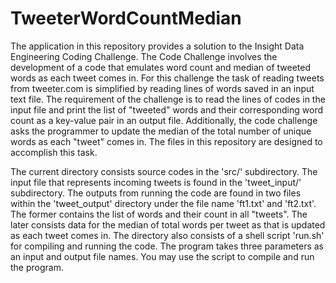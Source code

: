 # TweeterWordCountMedian
The application in this repository provides a solution to the Insight
Data Engineering Coding Challenge. The Code Challenge involves the development
of a code that emulates word count and median of tweeted words as each tweet 
comes in. For this challenge the task of reading tweets from tweeter.com is simplified by
reading lines of words saved in an input text file. The requirement of the 
challenge is to read the lines of codes in the input file and print the list of
"tweeted" words and their corresponding word count as a key-value pair in
an output file. Additionally, the code challenge asks the programmer to update 
the median of the total number of unique words as each "tweet" comes in. The 
files in this repository are designed to accomplish this task. 

The current directory consists source codes in the 'src/' subdirectory. The 
input file that represents incoming tweets is found in the 'tweet_input/' 
subdirectory. The outputs from running the code are found in two files within
the 'tweet_output' directory under the file name 'ft1.txt' and 'ft2.txt'. The 
former contains the list of words and their count in all "tweets". The later
consists data for the median of total words per tweet as that is updated as 
each tweet comes in. The directory also consists of a shell script 'run.sh' 
for compiling and running the code. The program takes three parameters as an
input and output file names. You may use the script to compile and run 
the program.
